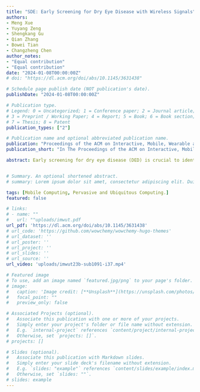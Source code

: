 ```yaml
---
title: "SDE: Early Screening for Dry Eye Disease with Wireless Signals"
authors:
- Meng Xue
- Yuyang Zeng
- Shengkang Gu
- Qian Zhang
- Bowei Tian
- Changzheng Chen
author_notes:
- "Equal contribution"
- "Equal contribution"
date: "2024-01-08T00:00:00Z"
# doi: "https://dl.acm.org/doi/abs/10.1145/3631438"

# Schedule page publish date (NOT publication's date).
publishDate: "2024-01-08T00:00:00Z"

# Publication type.
# Legend: 0 = Uncategorized; 1 = Conference paper; 2 = Journal article;
# 3 = Preprint / Working Paper; 4 = Report; 5 = Book; 6 = Book section;
# 7 = Thesis; 8 = Patent
publication_types: ["2"]

# Publication name and optional abbreviated publication name.
publication: "Proceedings of the ACM on Interactive, Mobile, Wearable and Ubiquitous Technologies （IMWUT)"
publication_short: "In The Proceedings of the ACM on Interactive, Mobile, Wearable and Ubiquitous Technologies (IMWUT)"

abstract: Early screening for dry eye disease (DED) is crucial to identify and provide timely intervention to high-risk susceptible populations. Currently, clinical methods for diagnosing DED include the tear break-up time test, meibomian gland analysis, tear osmolarity test, and tear river height test, which require in-hospital detection. Unfortunately, there is no convenient way to screen for DED yet. In this paper, we propose SDE, a contactless, convenient, and ubiquitous DED screening system based on RF signals. To extract biomarkers for early screening of DED from RF signals, we construct frame chirps variance and extract fine-grained spontaneous blinking action. SDE is carefully designed to remove interference in RF signals and refine the characterization of biomarkers that denote the symptoms of DED. To endow SDE with the ability to adapt to new users, we develop a deep learning-based model of unsupervised domain adaptation to remove the influence of different users and environments in local and global two-level feature spaces. We conduct extensive experiments to evaluate SDE with 54 volunteers in 4 scenes. The experimental results confirm that SDE can accurately screen for DED in a new user in real environments such as eye examination rooms, clinics, offices, and homes.


# Summary. An optional shortened abstract.
# summary: Lorem ipsum dolor sit amet, consectetur adipiscing elit. Duis posuere tellus ac convallis placerat. Proin tincidunt magna sed ex sollicitudin condimentum.

tags: [Mobile Computing, Pervasive and Ubiquitous Computing.]
featured: false

# links:
# - name: ""
#   url: ""uploads/imwut.pdf
url_pdf: 'https://dl.acm.org/doi/abs/10.1145/3631438'
# url_code: 'https://github.com/wowchemy/wowchemy-hugo-themes'
# url_dataset: ''
# url_poster: ''
# url_project: ''
# url_slides: ''
# url_source: ''
url_video: 'uploads/imwut23b-sub1091-i37.mp4'

# Featured image
# To use, add an image named `featured.jpg/png` to your page's folder. 
# image:
#   caption: 'Image credit: [**Unsplash**](https://unsplash.com/photos/jdD8gXaTZsc)'
#   focal_point: ""
#   preview_only: false

# Associated Projects (optional).
#   Associate this publication with one or more of your projects.
#   Simply enter your project's folder or file name without extension.
#   E.g. `internal-project` references `content/project/internal-project/index.md`.
#   Otherwise, set `projects: []`.
# projects: []

# Slides (optional).
#   Associate this publication with Markdown slides.
#   Simply enter your slide deck's filename without extension.
#   E.g. `slides: "example"` references `content/slides/example/index.md`.
#   Otherwise, set `slides: ""`.
# slides: example
---
```


<!-- {{% callout note %}}
Click the *Cite* button above to demo the feature to enable visitors to import publication metadata into their reference management software.
{{% /callout %}}

{{% callout note %}}
Create your slides in Markdown - click the *Slides* button to check out the example.
{{% /callout %}} -->

<!-- Supplementary notes can be added here, including [code, math, and images](https://wowchemy.com/docs/writing-markdown-latex/). -->
